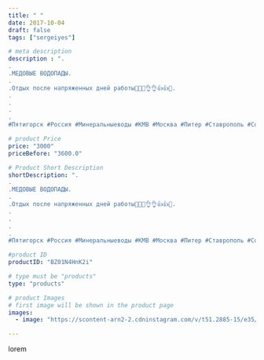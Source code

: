 ```yaml
---
title: " "
date: 2017-10-04
draft: false
tags: ["sergeiyes"]

# meta description
description : ".
.
.МЕДОВЫЕ ВОДОПАДЫ.
.
.Отдых после напряженных дней работы🌲🌲🌲👌👌👍👍😎.
.
.
.
.
#Пятигорск #Россия #Минеральныеводы #КМВ #Москва #Питер #Ставрополь #Сочи #Симфер"

# product Price
price: "3000"
priceBefore: "3600.0"

# Product Short Description
shortDescription: ".
.
.МЕДОВЫЕ ВОДОПАДЫ.
.
.Отдых после напряженных дней работы🌲🌲🌲👌👌👍👍😎.
.
.
.
.
#Пятигорск #Россия #Минеральныеводы #КМВ #Москва #Питер #Ставрополь #Сочи #Симферополь #Севастополь #СКФО #УФО #Анапа #Краснодар #Екатеринбург #Челябинск #работа #Ессентуки #Железноводск #Кисловодск #бизнес #Ростовнадону #Владикавказ #Нижнийновгород #bizonnl #nl_int #biznes #бизнесидея  #Волгоград #churslabs"

#product ID
productID: "BZ01N4HnK2i"

# type must be "products"
type: "products"

# product Images
# first image will be shown in the product page
images:
  - image: "https://scontent-arn2-2.cdninstagram.com/v/t51.2885-15/e35/25008962_531815710529804_5392187326795350016_n.jpg?se=7&tp=1&_nc_ht=scontent-arn2-2.cdninstagram.com&_nc_cat=108&_nc_ohc=6jlLRg_Kx6EAX8U61Ik&ccb=7-4&oh=4d1d80e463413f989daa0ecdcb82a8a3&oe=60838531&_nc_sid=86f79a&ig_cache_key=MTYxODE1MjIxNjIwODM4NzQ5MA%3D%3D.2-ccb7-4"

---
```

lorem
